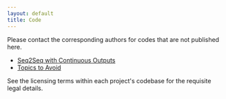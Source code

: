 ```yaml
---
layout: default
title: Code
---
```

Please contact the corresponding authors for codes that are not published here.

* [Seq2Seq with Continuous Outputs](https://github.com/Sachin19/seq2seq-con)
* [Topics to Avoid](https://github.com/Sachin19/adversarial-classify)

See the licensing terms within each project's codebase for the requisite legal
details.
